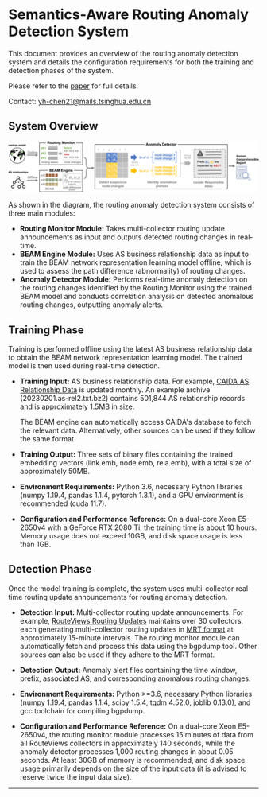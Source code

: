 # Semantics-Aware Routing Anomaly Detection System

This document provides an overview of the routing anomaly detection system and details the configuration requirements for both the training and detection phases of the system.

Please refer to the [paper](https://www.usenix.org/conference/usenixsecurity24/presentation/chen-yihao) for full details.

Contact: yh-chen21@mails.tsinghua.edu.cn

## System Overview

<img src="doc/detection-prototype.png">

As shown in the diagram, the routing anomaly detection system consists of three main modules:

-   **Routing Monitor Module:** Takes multi-collector routing update announcements as input and outputs detected routing changes in real-time.
-   **BEAM Engine Module:** Uses AS business relationship data as input to train the BEAM network representation learning model offline, which is used to assess the path difference (abnormality) of routing changes.
-   **Anomaly Detector Module:** Performs real-time anomaly detection on the routing changes identified by the Routing Monitor using the trained BEAM model and conducts correlation analysis on detected anomalous routing changes, outputting anomaly alerts.

## Training Phase

Training is performed offline using the latest AS business relationship data to obtain the BEAM network representation learning model. The trained model is then used during real-time detection.

-   **Training Input:** AS business relationship data. For example, [CAIDA AS Relationship Data](https://publicdata.caida.org/datasets/as-relationships/) is updated monthly. An example archive (20230201.as-rel2.txt.bz2) contains 501,844 AS relationship records and is approximately 1.5MB in size.

    The BEAM engine can automatically access CAIDA's database to fetch the relevant data. Alternatively, other sources can be used if they follow the same format.

-   **Training Output:** Three sets of binary files containing the trained embedding vectors (link.emb, node.emb, rela.emb), with a total size of approximately 50MB.

-   **Environment Requirements:** Python 3.6, necessary Python libraries (numpy 1.19.4, pandas 1.1.4, pytorch 1.3.1), and a GPU environment is recommended (cuda 11.7).

-   **Configuration and Performance Reference:** On a dual-core Xeon E5-2650v4 with a GeForce RTX 2080 Ti, the training time is about 10 hours. Memory usage does not exceed 10GB, and disk space usage is less than 1GB.

## Detection Phase

Once the model training is complete, the system uses multi-collector real-time routing update announcements for routing anomaly detection.

-   **Detection Input:** Multi-collector routing update announcements. For example, [RouteViews Routing Updates](http://routeviews.org/) maintains over 30 collectors, each generating multi-collector routing updates in [MRT format](https://www.rfc-editor.org/rfc/rfc6396) at approximately 15-minute intervals. The routing monitor module can automatically fetch and process this data using the bgpdump tool. Other sources can also be used if they adhere to the MRT format.

-   **Detection Output:** Anomaly alert files containing the time window, prefix, associated AS, and corresponding anomalous routing changes.

-   **Environment Requirements:** Python >=3.6, necessary Python libraries (numpy 1.19.4, pandas 1.1.4, scipy 1.5.4, tqdm 4.52.0, joblib 0.13.0), and gcc toolchain for compiling bgpdump.

-   **Configuration and Performance Reference:** On a dual-core Xeon E5-2650v4, the routing monitor module processes 15 minutes of data from all RouteViews collectors in approximately 140 seconds, while the anomaly detector processes 1,000 routing changes in about 0.05 seconds. At least 30GB of memory is recommended, and disk space usage primarily depends on the size of the input data (it is advised to reserve twice the input data size).

---
